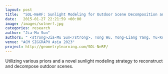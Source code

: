 ```yaml
---
layout: post
title:  "SOL-NeRF: Sunlight Modeling for Outdoor Scene Decomposition and Relighting"
date:   2015-01-27 22:21:59 +00:00
image: /images/solnerf.jpg
categories: research
author: "Jia-Mu Sun"
authors: " <strong>Jia-Mu Sun</strong>, Tong Wu, Yong-Liang Yang, Yu-Kun Lai, Lin Gao*"
venue: "ACM SIGGRAPH Asia 2023"
project: http://geometrylearning.com/SOL-NeRF/
---
```


Utilizing various priors and a novel sunlight modeling strategy to reconstruct and decompose outdoor scenes.